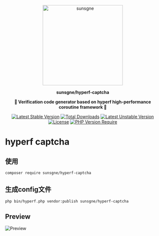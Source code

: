 <div align="center" style="border-radius: 50px">
    <img width="260px"  src="https://cdn.sunsgne.top/logo-i.png" alt="sunsgne">
</div>

**<p align="center">sunsgne/hyperf-captcha</p>**

**<p align="center">🐬 Verification code generator based on hyperf high-performance coroutine framework 🐬</p>**

<div align="center">

[![Latest Stable Version](http://poser.pugx.org/sunsgne/hyperf-captcha/v)](https://packagist.org/packages/sunsgne/hyperf-captcha)
[![Total Downloads](http://poser.pugx.org/sunsgne/hyperf-captcha/downloads)](https://packagist.org/packages/sunsgne/hyperf-captcha)
[![Latest Unstable Version](http://poser.pugx.org/sunsgne/hyperf-captcha/v/unstable)](https://packagist.org/packages/sunsgne/hyperf-captcha)
[![License](http://poser.pugx.org/sunsgne/hyperf-captcha/license)](https://packagist.org/packages/sunsgne/hyperf-captcha)
[![PHP Version Require](http://poser.pugx.org/sunsgne/hyperf-captcha/require/php)](https://packagist.org/packages/sunsgne/hyperf-captcha)

</div>

# hyperf  captcha 


## 使用
```bash
composer require sunsgne/hyperf-captcha
```
## 生成config文件

```bash
php bin/hyperf.php vendor:publish sunsgne/hyperf-captcha
```

## Preview
![Preview](https://image.ibb.co/kZxMLm/image.png)